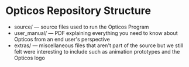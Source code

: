 # Opticos Repository Structure

- source/ — source files used to run the Opticos Program
- user_manual/ — PDF explaining everything you need to know about Opticos from an end user's perspective
- extras/ — miscellaneous files that aren't part of the source but we still felt were interesting to include such as animation prototypes and the Opticos logo